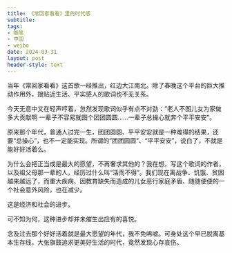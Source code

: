 ```yaml
---
title: 《常回家看看》里的时代感
subtitle: 
tags: 
- 随笔
- 中国
- weibo
date: 2024-03-31
layout: post
header-style: text
---
```


当年《常回家看看》这首歌一经推出，红边大江南北。除了春晚这个平台的巨大推动作用外，跟贴近生活、平实感人的歌词也不无关系。

今天无意中又在轻声哼着，忽然发现歌词似乎有点不对劲：“老人不图儿女为家做多大贡献啊 一辈子不容易就图个团团圆圆……一辈子总操心就奔个平平安安”。

原来那个年代，普通人过完一生，团团圆圆、平平安安就是一种难得的结果，还要“总操心”，也不一定能实现。所谓的“团团圆圆”、“平平安安”，说白了，不就是能好好活着么。

为什么会把正当成是最大的愿望，不再奢求其他的？我在想，写这个歌词的作者，以及祖父母那一辈的人，经历过什么叫“活而不得”。我们现在离战争、饥饿、贫困越来越远了，而重大疾病、因教育缺失而造成的儿女恶行家庭矛盾、随随便便的一个社会意外风险，也在减少。

这是经济和社会的进步。

可不知为何，这种进步却并未催生出应有的喜悦。

念及过去那个好好活着就是最大愿望的年代，我不免唏嘘。可身处这个早已脱离基本生存线，大张旗鼓追求更美好生活的时代，竟然发现心存哀伤。